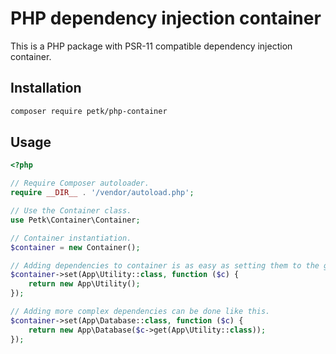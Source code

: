 # PHP dependency injection container

This is a PHP package with PSR-11 compatible dependency injection container.

## Installation

```sh
composer require petk/php-container
```

## Usage

```php
<?php

// Require Composer autoloader.
require __DIR__ . '/vendor/autoload.php';

// Use the Container class.
use Petk\Container\Container;

// Container instantiation.
$container = new Container();

// Adding dependencies to container is as easy as setting them to the given key.
$container->set(App\Utility::class, function ($c) {
    return new App\Utility();
});

// Adding more complex dependencies can be done like this.
$container->set(App\Database::class, function ($c) {
    return new App\Database($c->get(App\Utility::class));
});
```
